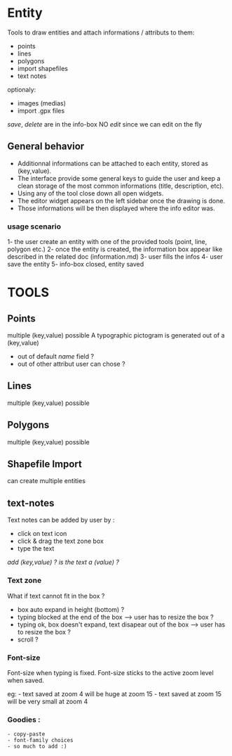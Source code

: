 Entity
======

Tools to draw entities and attach informations / attributs to them:

- points
- lines
- polygons
- import shapefiles
- text notes

optionaly:

- images (medias) 
- import .gpx files

*save*, *delete* are in the info-box
NO *edit* since we can edit on the fly

## General behavior

- Additionnal informations can be attached to each entity, stored as (key,value).
- The interface provide some general keys to guide the user and keep a clean storage of the most common informations (title, description, etc).
- Using any of the tool close down all open widgets.
- The editor widget appears on the left sidebar once the drawing is done.
- Those informations will be then displayed where the info editor was.


### usage scenario

1- the user create an entity with one of the provided tools (point, line, polygon etc.)
2- once the entity is created, the information box appear like described in the related doc (information.md)
3- user fills the infos
4- user save the entity
5- info-box closed, entity saved



# TOOLS

## Points

multiple (key,value) possible
A typographic pictogram is generated out of a (key,value)
- out of default *name* field ? 
- out of other attribut user can chose ? 

## Lines 

multiple (key,value) possible

## Polygons

multiple (key,value) possible

## Shapefile Import
can create multiple entities

## text-notes

Text notes can be added by user by : 
- click on text icon
- click & drag the text zone box
- type the text

 *add (key,value) ? is the text a (value) ?*

### Text zone

What if text cannot fit in the box ? 
- box auto expand in height (bottom) ?
- typing blocked at the end of the box --> user has to resize the box ?
- typing ok, box doesn't expand, text disapear out of the box  --> user has to resize the box ?
- scroll ?



### Font-size

Font-size when typing is fixed.
Font-size sticks to the active zoom level when saved.

eg:	- text saved at zoom 4 will be huge at zoom 15
	- text saved at zoom 15 will be very small at zoom 4



### Goodies : 
	- copy-paste
	- font-family choices
	- so much to add :) 
